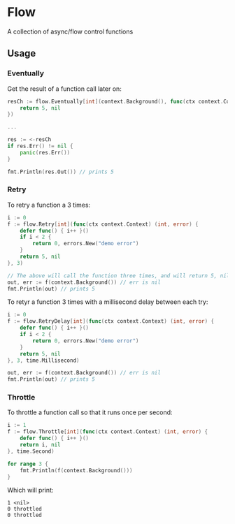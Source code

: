 # Flow

A collection of async/flow control functions

## Usage

### Eventually

Get the result of a function call later on:

```go
resCh := flow.Eventually[int](context.Background(), func(ctx context.Context) (int, error) {
    return 5, nil
})

...

res := <-resCh
if res.Err() != nil {
    panic(res.Err())
}

fmt.Println(res.Out()) // prints 5
```

### Retry

To retry a function a 3 times:

```go
i := 0
f := flow.Retry[int](func(ctx context.Context) (int, error) {
    defer func() { i++ }()
    if i < 2 {
        return 0, errors.New("demo error")
    }
    return 5, nil
}, 3)

// The above will call the function three times, and will return 5, nil on the third call
out, err := f(context.Background()) // err is nil
fmt.Println(out) // prints 5
```

To retyr a function 3 times with a millisecond delay between each try:

```go
i := 0
f := flow.RetryDelay[int](func(ctx context.Context) (int, error) {
    defer func() { i++ }()
    if i < 2 {
        return 0, errors.New("demo error")
    }
    return 5, nil
}, 3, time.Millisecond)

out, err := f(context.Background()) // err is nil
fmt.Println(out) // prints 5
```

### Throttle

To throttle a function call so that it runs once per second:

```go
i := 1
f := flow.Throttle[int](func(ctx context.Context) (int, error) {
    defer func() { i++ }()
    return i, nil
}, time.Second)

for range 3 {
    fmt.Println(f(context.Background()))
}
```

Which will print:

```
1 <nil>
0 throttled
0 throttled
```
